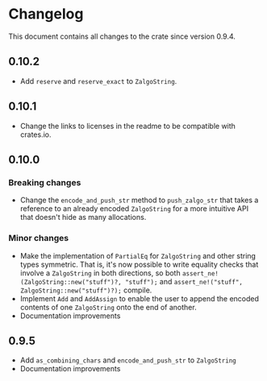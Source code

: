 # Changelog

This document contains all changes to the crate since version 0.9.4.

## 0.10.2

 - Add `reserve` and `reserve_exact` to `ZalgoString`.

## 0.10.1

 - Change the links to licenses in the readme to be compatible with crates.io.

## 0.10.0

### Breaking changes

 - Change the `encode_and_push_str` method to `push_zalgo_str` that takes a reference to an already encoded `ZalgoString` for a more intuitive API that doesn't hide as many allocations.

### Minor changes

 - Make the implementation of `PartialEq` for `ZalgoString` and other string types symmetric. That is, it's now possible to write equality checks that involve a `ZalgoString` in both directions, so both `assert_ne!(ZalgoString::new("stuff")?, "stuff");` and `assert_ne!("stuff", ZalgoString::new("stuff")?);` compile.
 - Implement `Add` and `AddAssign` to enable the user to append the encoded contents of one `ZalgoString` onto the end of another.
 - Documentation improvements

## 0.9.5

 - Add `as_combining_chars` and `encode_and_push_str` to `ZalgoString`
 - Documentation improvements